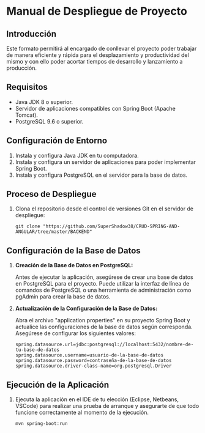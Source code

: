 # Manual de Despliegue de Proyecto

## Introducción

Este formato permitirá al encargado de conllevar el proyecto poder trabajar de manera eficiente y rápida para el desplazamiento y productividad del mismo y con ello poder acortar tiempos de desarrollo y lanzamiento a producción.

## Requisitos

- Java JDK 8 o superior.
- Servidor de aplicaciones compatibles con Spring Boot (Apache Tomcat).
- PostgreSQL 9.6 o superior.

## Configuración de Entorno

1. Instala y configura Java JDK en tu computadora.
2. Instala y configura un servidor de aplicaciones para poder implementar Spring Boot.
3. Instala y configura PostgreSQL en el servidor para la base de datos.

## Proceso de Despliegue

1. Clona el repositorio desde el control de versiones Git en el servidor de despliegue:

   ```shell
   git clone "https://github.com/SuperShadow38/CRUD-SPRING-AND-ANGULAR/tree/master/BACKEND"

## Configuración de la Base de Datos

1. **Creación de la Base de Datos en PostgreSQL:**

   Antes de ejecutar la aplicación, asegúrese de crear una base de datos en PostgreSQL para el proyecto. Puede utilizar la interfaz de línea de comandos de PostgreSQL o una herramienta de administración como pgAdmin para crear la base de datos.

2. **Actualización de la Configuración de la Base de Datos:**

   Abra el archivo "application.properties" en su proyecto Spring Boot y actualice las configuraciones de la base de datos según corresponda. Asegúrese de configurar los siguientes valores:

   ```properties
   spring.datasource.url=jdbc:postgresql://localhost:5432/nombre-de-tu-base-de-datos
   spring.datasource.username=usuario-de-la-base-de-datos
   spring.datasource.password=contraseña-de-la-base-de-datos
   spring.datasource.driver-class-name=org.postgresql.Driver

## Ejecución de la Aplicación

1. Ejecuta la aplicación en el IDE de tu elección (Eclipse, Netbeans, VSCode) para realizar una prueba de arranque y asegurarte de que todo funcione correctamente al momento de la ejecución.

   ```shell
   mvn spring-boot:run



